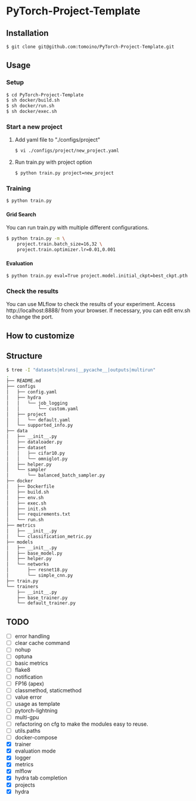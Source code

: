# PyTorch-Project-Template
## Installation
```bash
$ git clone git@github.com:tomoino/PyTorch-Project-Template.git
```

## Usage
### Setup
```bash
$ cd PyTorch-Project-Template
$ sh docker/build.sh
$ sh docker/run.sh
$ sh docker/exec.sh
```

### Start a new project
1. Add yaml file to "./configs/project"
    ```bash
    $ vi ./configs/project/new_project.yaml
    ```
1. Run train.py with project option
    ```bash
    $ python train.py project=new_project
    ```

### Training
```bash
$ python train.py
```
#### Grid Search
You can run train.py with multiple different configurations.
```bash
$ python train.py -m \
    project.train.batch_size=16,32 \
    project.train.optimizer.lr=0.01,0.001
```
#### Evaluation
```bash
$ python train.py eval=True project.model.initial_ckpt=best_ckpt.pth
```

### Check the results
You can use MLflow to check the results of your experiment.
Access http://localhost:8888/ from your browser.
If necessary, you can edit env.sh to change the port.

## How to customize

## Structure
```bash
$ tree -I "datasets|mlruns|__pycache__|outputs|multirun"
.
├── README.md
├── configs
│   ├── config.yaml
│   ├── hydra
│   │   └── job_logging
│   │       └── custom.yaml
│   ├── project
│   │   └── default.yaml
│   └── supported_info.py
├── data
│   ├── __init__.py
│   ├── dataloader.py
│   ├── dataset
│   │   ├── cifar10.py
│   │   └── omniglot.py
│   ├── helper.py
│   └── sampler
│       └── balanced_batch_sampler.py
├── docker
│   ├── Dockerfile
│   ├── build.sh
│   ├── env.sh
│   ├── exec.sh
│   ├── init.sh
│   ├── requirements.txt
│   └── run.sh
├── metrics
│   ├── __init__.py
│   └── classification_metric.py
├── models
│   ├── __init__.py
│   ├── base_model.py
│   ├── helper.py
│   └── networks
│       ├── resnet18.py
│       └── simple_cnn.py
├── train.py
└── trainers
    ├── __init__.py
    ├── base_trainer.py
    └── default_trainer.py
```

## TODO
- [ ] error handling
- [ ] clear cache command
- [ ] nohup
- [ ] optuna
- [ ] basic metrics
- [ ] flake8
- [ ] notification
- [ ] FP16 (apex)
- [ ] classmethod, staticmethod
- [ ] value error
- [ ] usage as template
- [ ] pytorch-lightning
- [ ] multi-gpu
- [ ] refactoring on cfg to make the modules easy to reuse.
- [ ] utils.paths
- [ ] docker-compose
- [x] trainer
- [x] evaluation mode
- [x] logger
- [x] metrics
- [x] mlflow
- [x] hydra tab completion
- [x] projects
- [x] hydra
